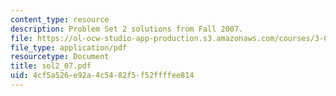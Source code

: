 ```yaml
---
content_type: resource
description: Problem Set 2 solutions from Fall 2007.
file: https://ol-ocw-studio-app-production.s3.amazonaws.com/courses/3-032-mechanical-behavior-of-materials-fall-2007/4cf5a526e92a4c5482f5f52ffffee814_sol2_07.pdf
file_type: application/pdf
resourcetype: Document
title: sol2_07.pdf
uid: 4cf5a526-e92a-4c54-82f5-f52ffffee814
---
```

